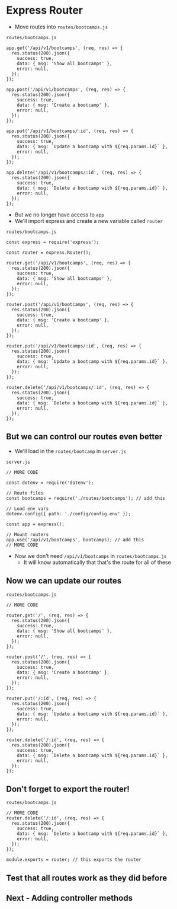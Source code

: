 # Express Router
* Move routes into `routes/bootcamps.js`

`routes/bootcamps.js`

```
app.get('/api/v1/bootcamps', (req, res) => {
  res.status(200).json({
    success: true,
    data: { msg: 'Show all bootcamps' },
    error: null,
  });
});

app.post('/api/v1/bootcamps', (req, res) => {
  res.status(200).json({
    success: true,
    data: { msg: 'Create a bootcamp' },
    error: null,
  });
});

app.put('/api/v1/bootcamps/:id', (req, res) => {
  res.status(200).json({
    success: true,
    data: { msg: `Update a bootcamp with ${req.params.id}` },
    error: null,
  });
});

app.delete('/api/v1/bootcamps/:id', (req, res) => {
  res.status(200).json({
    success: true,
    data: { msg: `Delete a bootcamp with ${req.params.id}` },
    error: null,
  });
});
```

* But we no longer have access to `app`
* We'll import express and create a new variable called `router`

`routes/bootcamps.js`

```
const express = require('express');

const router = express.Router();

router.get('/api/v1/bootcamps', (req, res) => {
  res.status(200).json({
    success: true,
    data: { msg: 'Show all bootcamps' },
    error: null,
  });
});

router.post('/api/v1/bootcamps', (req, res) => {
  res.status(200).json({
    success: true,
    data: { msg: 'Create a bootcamp' },
    error: null,
  });
});

router.put('/api/v1/bootcamps/:id', (req, res) => {
  res.status(200).json({
    success: true,
    data: { msg: `Update a bootcamp with ${req.params.id}` },
    error: null,
  });
});

router.delete('/api/v1/bootcamps/:id', (req, res) => {
  res.status(200).json({
    success: true,
    data: { msg: `Delete a bootcamp with ${req.params.id}` },
    error: null,
  });
});
```

## But we can control our routes even better
* We'll load in the `routes/bootcamp` in `server.js`

`server.js`

```
// MORE CODE

const dotenv = require('dotenv');

// Route files
const bootcamps = require('./routes/bootcamps'); // add this

// Load env vars
dotenv.config({ path: './config/config.env' });

const app = express();

// Mount routers
app.use('/api/v1/bootcamps', bootcamps); // add this
// MORE CODE
```

* Now we don't need `/api/v1/bootcamps` in `routes/bootcamps.js`
    - It will know automatically that that's the route for all of these

## Now we can update our routes
`routes/bootcamps.js`

```
// MORE CODE

router.get('/', (req, res) => {
  res.status(200).json({
    success: true,
    data: { msg: 'Show all bootcamps' },
    error: null,
  });
});

router.post('/', (req, res) => {
  res.status(200).json({
    success: true,
    data: { msg: 'Create a bootcamp' },
    error: null,
  });
});

router.put('/:id', (req, res) => {
  res.status(200).json({
    success: true,
    data: { msg: `Update a bootcamp with ${req.params.id}` },
    error: null,
  });
});

router.delete('/:id', (req, res) => {
  res.status(200).json({
    success: true,
    data: { msg: `Delete a bootcamp with ${req.params.id}` },
    error: null,
  });
});
```

## Don't forget to export the router!

`routes/bootcamps.js`

```
// MORE CODE
router.delete('/:id', (req, res) => {
  res.status(200).json({
    success: true,
    data: { msg: `Delete a bootcamp with ${req.params.id}` },
    error: null,
  });
});

module.exports = router; // this exports the router
```

## Test that all routes work as they did before

## Next - Adding controller methods
